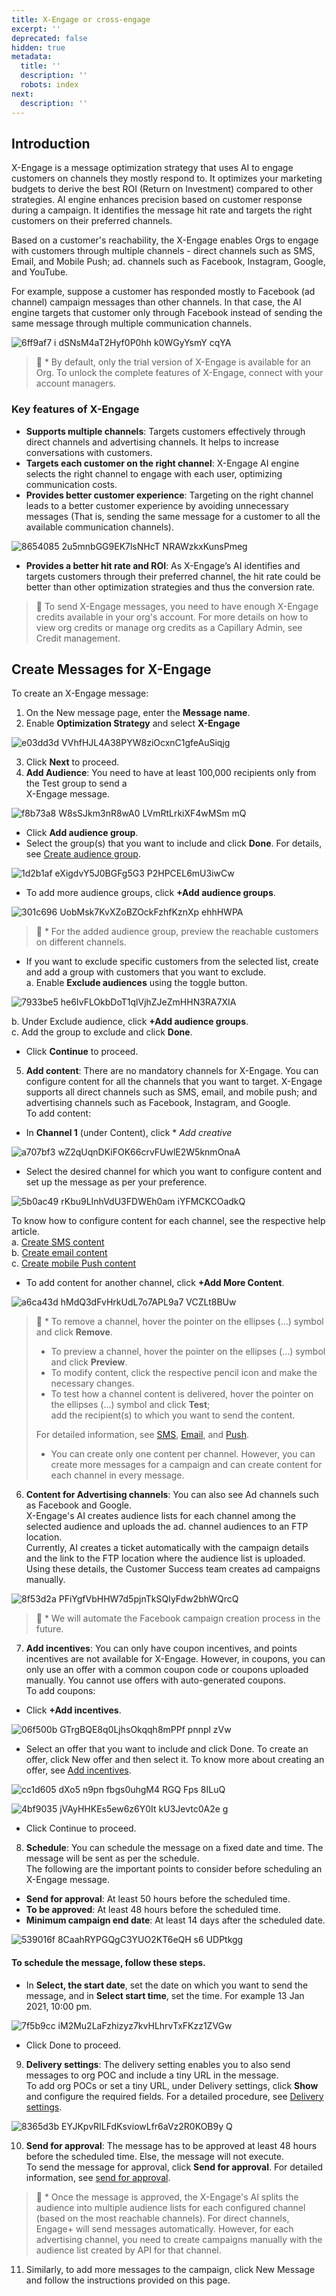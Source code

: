 ```yaml
---
title: X-Engage or cross-engage
excerpt: ''
deprecated: false
hidden: true
metadata:
  title: ''
  description: ''
  robots: index
next:
  description: ''
---
```

## Introduction

X-Engage is a message optimization strategy that uses AI to engage customers on channels they mostly respond to. It optimizes your marketing budgets to derive the best ROI (Return on Investment) compared to other strategies. AI engine enhances precision based on customer response during a campaign. It identifies the message hit rate and targets the right customers on their preferred channels. 

Based on a customer's reachability, the X-Engage enables Orgs to engage with customers through multiple channels - direct channels such as SMS, Email, and Mobile Push; ad. channels such as Facebook, Instagram, Google, and YouTube.

For example, suppose a customer has responded mostly to Facebook (ad channel) campaign messages than other channels. In that case, the AI engine targets that customer only through Facebook instead of sending the same message through multiple communication channels. 

![6ff9af7 i dSNsM4aT2Hyf0P0hh k0WGyYsmY cqYA](https://files.readme.io/6ff9af7-i-dSNsM4aT2Hyf0P0hh-k0WGyYsmY-cqYA.png)

> 📘 * By default, only the trial version of X-Engage is available for an Org. To unlock the complete features of X-Engage, connect with your account managers. 

### Key features of X-Engage

* **Supports multiple channels**: Targets customers effectively through direct channels and advertising channels. It helps to increase conversations with customers.
* **Targets each customer on the right channel**: X-Engage AI engine selects the right channel to engage with each user, optimizing communication costs.
* **Provides better customer experience**: Targeting on the right channel leads to a better customer experience by avoiding unnecessary messages (That is, sending the same message for a customer to all the available communication channels). 

![8654085 2u5mnbGG9EK7lsNHcT NRAWzkxKunsPmeg](https://files.readme.io/8654085-2u5mnbGG9EK7lsNHcT-NRAWzkxKunsPmeg.png)

* **Provides a better hit rate and ROI**: As X-Engage’s AI identifies and targets customers through their preferred channel, the hit rate could be better than other optimization strategies and thus the conversion rate.

> 📘 To send X-Engage messages, you need to have enough X-Engage credits available in your org's account. For more details on how to view org credits or manage org credits as a Capillary Admin, see Credit management.

## Create Messages for X-Engage

To create an X-Engage message:

1. On the New message page, enter the **Message name**.
2. Enable **Optimization Strategy** and select **X-Engage** 

![e03dd3d  VVhfHJL4A38PYW8ziOcxnC1gfeAuSiqjg](https://files.readme.io/e03dd3d--VVhfHJL4A38PYW8ziOcxnC1gfeAuSiqjg.png)

3. Click **Next** to proceed.
4. **Add Audience**: You need to have at least 100,000 recipients only from the Test group to send a\
   X-Engage message.

![f8b73a8 W8sSJkm3nR8wA0 LVmRtLrkiXF4wMSm mQ](https://files.readme.io/f8b73a8-W8sSJkm3nR8wA0_LVmRtLrkiXF4wMSm_mQ.png)

* Click **Add audience group**. 
* Select the group(s) that you want to include and click **Done**. For details, see [Create audience group](https://docs.capillarytech.com/docs/create-a-message#add-audience). 

![1d2b1af  eXigdvY5J0BGFg5G3 P2HPCEL6mU3iwCw](https://files.readme.io/1d2b1af-_eXigdvY5J0BGFg5G3_P2HPCEL6mU3iwCw.png)

* To add more audience groups, click **+Add audience groups**. 

![301c696 UobMsk7KvXZoBZOckFzhfKznXp ehhHWPA](https://files.readme.io/301c696-UobMsk7KvXZoBZOckFzhfKznXp_ehhHWPA.png)

> 📘 * For the added audience group, preview the reachable customers on different channels. 

* If you want to exclude specific customers from the selected list, create and add a group with customers that you want to exclude.\
  a. Enable **Exclude audiences** using the toggle button.

![7933be5 he6IvFLOkbDoT1qlVjhZJeZmHHN3RA7XIA](https://files.readme.io/7933be5-he6IvFLOkbDoT1qlVjhZJeZmHHN3RA7XIA.png)

b. Under Exclude audience, click **+Add audience groups**.\
c. Add the group to exclude and click **Done**.

* Click **Continue** to proceed. 

5. **Add content**: There are no mandatory channels for X-Engage. You can configure content for all the channels that you want to target. X-Engage supports all direct channels such as SMS, email, and mobile push; and advertising channels such as Facebook, Instagram, and Google.\
   To add content:

* In **Channel 1** (under Content), click \* *Add creative* 

![a707bf3  wZ2qUqnDKiFOK66crvFUwlE2W5knmOnaA](https://files.readme.io/a707bf3--wZ2qUqnDKiFOK66crvFUwlE2W5knmOnaA.png)

* Select the desired channel for which you want to configure content and set up the message as per your preference. 

![5b0ac49 rKbu9LInhVdU3FDWEh0am iYFMCKCOadkQ](https://files.readme.io/5b0ac49-rKbu9LInhVdU3FDWEh0am-iYFMCKCOadkQ.png)

To know how to configure content for each channel, see the respective help article.\
a. [Create SMS content](https://docs.capillarytech.com/docs/create-sms-content)\
b. [Create email content](https://docs.capillarytech.com/docs/create-email-content)\
c. [Create mobile Push content](https://docs.capillarytech.com/docs/create-mobile-push-content)

* To add content for another channel, click **+Add More Content**. 

![a6ca43d  hMdQ3dFvHrkUdL7o7APL9a7 VCZLt8BUw](https://files.readme.io/a6ca43d--hMdQ3dFvHrkUdL7o7APL9a7-VCZLt8BUw.png)

> 📘 * To remove a channel, hover the pointer on the ellipses (…) symbol and click **Remove**.
>   * To preview a channel, hover the pointer on the ellipses (…) symbol and click **Preview**.
>   * To modify content, click the respective pencil icon and make the necessary changes.
>   * To test how a channel content is delivered, hover the pointer on the ellipses (…) symbol and click **Test**;\
>     add the recipient(s) to which you want to send the content.
>
> For detailed information, see [SMS](https://docs.capillarytech.com/docs/create-sms-content), [Email](https://docs.capillarytech.com/docs/create-email-content), and [Push](https://docs.capillarytech.com/docs/create-mobile-push-content).
>
> * You can create only one content per channel. However, you can create more messages for a campaign and can create content for each channel in every message.

6. **Content for Advertising channels**: You can also see Ad channels such as Facebook and Google.\
   X-Engage's AI creates audience lists for each channel among the selected audience and uploads the ad. channel audiences to an FTP location.\
   Currently, AI creates a ticket automatically with the campaign details and the link to the FTP location where the audience list is uploaded. Using these details, the Customer Success team creates ad campaigns manually.

![8f53d2a PFiYgfVbHHW7d5pjnTkSQIyFdw2bhWQrcQ](https://files.readme.io/8f53d2a-PFiYgfVbHHW7d5pjnTkSQIyFdw2bhWQrcQ.png)

> 📘 * We will automate the Facebook campaign creation process in the future. 

7. **Add incentives**: You can only have coupon incentives, and points incentives are not available for X-Engage. However, in coupons, you can only use an offer with a common coupon code or coupons uploaded manually. You cannot use offers with auto-generated coupons.\
   To add coupons:

* Click **+Add incentives**. 

![06f500b GTrgBQE8q0LjhsOkqqh8mPPf pnnpl zVw](https://files.readme.io/06f500b-GTrgBQE8q0LjhsOkqqh8mPPf-pnnpl_zVw.png)

* Select an offer that you want to include and click Done. To create an offer, click New offer and then select it. To know more about creating an offer, see [Add incentives](https://docs.capillarytech.com/docs/create-a-message#add-incentive-campaign-offerpoints-strategy). 

![cc1d605 dXo5 n9pn fbgs0uhgM4 RGQ Fps 8ILuQ](https://files.readme.io/cc1d605-dXo5_n9pn_fbgs0uhgM4_RGQ-Fps_8ILuQ.png)

![4bf9035 jVAyHHKEs5ew6z6Y0It kU3Jevtc0A2e g](https://files.readme.io/4bf9035-jVAyHHKEs5ew6z6Y0It-kU3Jevtc0A2e_g.png)

* Click Continue to proceed.

8. **Schedule**: You can schedule the message on a fixed date and time. The message will be sent as per the schedule.\
   The following are the important points to consider before scheduling an X-Engage message.

* **Send for approval**:  At least 50 hours before the scheduled time.
* **To be approved**: At least 48 hours before the scheduled time.
* **Minimum campaign end date**:  At least 14 days after the scheduled date.

![539016f 8CaahRYPGQgC3YUO2KT6eQH s6 UDPtkgg](https://files.readme.io/539016f-8CaahRYPGQgC3YUO2KT6eQH_s6_UDPtkgg.png)

#### To schedule the message, follow these steps.

* In **Select, the start date**, set the date on which you want to send the message, and in **Select start time**, set the time. For example 13 Jan 2021, 10:00 pm. 

![7f5b9cc iM2Mu2LaFzhizyz7kvHLhrvTxFKzz1ZVGw](https://files.readme.io/7f5b9cc-iM2Mu2LaFzhizyz7kvHLhrvTxFKzz1ZVGw.png)

* Click Done to proceed.

9. **Delivery settings**: The delivery setting enables you to also send messages to org POC and include a tiny URL in the message.\
   To add org POCs or set a tiny URL, under Delivery settings, click **Show** and configure the required fields. For a detailed procedure, see [Delivery settings](https://docs.capillarytech.com/docs/delivery-settings).

![8365d3b EYJKpvRILFdKsviowLfr6aVz2R0KOB9y Q](https://files.readme.io/8365d3b-EYJKpvRILFdKsviowLfr6aVz2R0KOB9y-Q.png)

10. **Send for approval**: The message has to be approved at least 48 hours before the scheduled time. Else, the message will not execute.\
    To send the message for approval, click **Send for approval**. For detailed information, see [send for approval](https://docs.capillarytech.com/docs/create-a-message#send-for-approval).

> 📘 * Once the message is approved, the X-Engage's AI splits the audience into multiple audience lists for each configured channel (based on the most reachable channels). For direct channels, Engage+ will send messages automatically. However, for each advertising channel, you need to create campaigns manually with the audience list created by API for that channel. 

11. Similarly, to add more messages to the campaign, click New Message and follow the instructions provided on this page.
